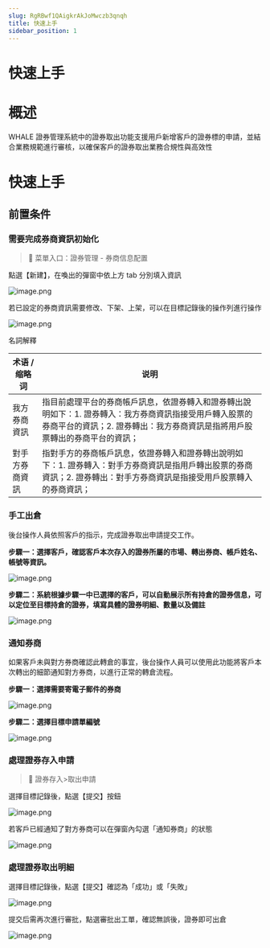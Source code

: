 ```yaml
---
slug: RgRBwf1QAigkrAkJoMwczb3qnqh
title: 快速上手
sidebar_position: 1
---
```



# 快速上手


# 概述


WHALE 證券管理系統中的證券取出功能支援用戶新增客戶的證券標的申請，並結合業務規範進行審核，以確保客戶的證券取出業務合規性與高效性


# 快速上手


## 前置条件


### 需要完成券商資訊初始化


> 📍 菜單入口：證券管理 - 券商信息配置


點選【新建】，在喚出的彈窗中依上方 tab 分別填入資訊


![image.png](/assets/4a26d46aedae0e9ad4548e400217850a.png)


若已設定的券商資訊需要修改、下架、上架，可以在目標記錄後的操作列進行操作


![image.png](/assets/c4763d1e8e46ccc55970528d4c76dd3e.png)


名詞解釋


| **术语 / 缩略词** | **说明**                                                                                         |
| ------------ | ---------------------------------------------------------------------------------------------- |
| 我方券商資訊       | 指目前處理平台的券商帳戶訊息，依證券轉入和證券轉出說明如下：1. 證券轉入：我方券商資訊指接受用戶轉入股票的券商平台的資訊；2. 證券轉出：我方券商資訊是指將用戶股票轉出的券商平台的資訊； |
| 對手方券商資訊      | 指對手方的券商帳戶訊息，依證券轉入和證券轉出說明如下：1. 證券轉入：對手方券商資訊是指用戶轉出股票的券商資訊；2. 證券轉出：對手方券商資訊是指接受用戶股票轉入的券商資訊；        |


### 手工出倉


後台操作人員依照客戶的指示，完成證券取出申請提交工作。


**步驟一：選擇客戶，確認客戶本次存入的證券所屬的市場、轉出券商、帳戶姓名、帳號等資訊。**


![image.png](/assets/147e805ac72a124efc433437ce4bbaa0.png)


**步驟二：系統根據步驟一中已選擇的客戶，可以自動展示所有持倉的證券信息，可以定位至目標持倉的證券，填寫具體的證券明細、數量以及備註**


![image.png](/assets/c8b9f7e3dcf8bc13cc25d3d3498f9d56.png)


### 通知券商


如果客戶未與對方券商確認此轉倉的事宜，後台操作人員可以使用此功能將客戶本次轉出的細節通知對方券商，以進行正常的轉倉流程。


**步驟一：選擇需要寄電子郵件的券商**


![image.png](/assets/c0dd1d9a23b7867c5bce49e4a26c1c02.png)


**步驟二：選擇目標申請單編號**


![image.png](/assets/7004516234f87ba3cd679d70575bfe51.png)


### 處理證券存入申請


> 📍 證券存入>取出申請


選擇目標記錄後，點選【提交】按鈕


![image.png](/assets/23a4cdbb70a4171548dd3d34998aa916.png)


若客戶已經通知了對方券商可以在彈窗內勾選「通知券商」的狀態


![image.png](/assets/3cc64affd4673a7da7623883d901f3e3.png)


### 處理證券取出明細


選擇目標記錄後，點選【提交】確認為「成功」或「失敗」


![image.png](/assets/363cfc460eef7196dff044adde5cc0e7.png)


提交后需再次進行審批，點選審批出工單，確認無誤後，證券即可出倉


![image.png](/assets/90eb511e20631052467fbc1220561a47.png)

